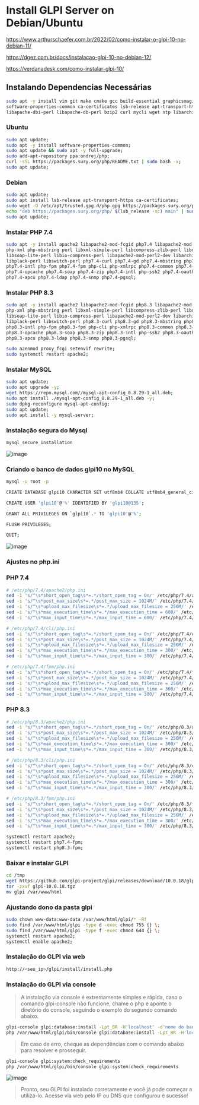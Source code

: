 # Install GLPI Server on Debian/Ubuntu

https://www.arthurschaefer.com.br/2022/02/como-instalar-o-glpi-10-no-debian-11/

https://dgez.com.br/docs/instalacao-glpi-10-no-debian-12/

https://verdanadesk.com/como-instalar-glpi-10/

## Instalando Dependencias Necessárias

```sh
sudo apt -y install vim git make cmake gcc build-essential graphicsmagick libgraphicsmagick1-dev \
software-properties-common ca-certificates lsb-release apt-transport-https curl libapache2-mod-perl2 \
libapache-dbi-perl libapache-db-perl bzip2 curl mycli wget ntp libarchive-tools;
```

### Ubuntu
```sh
sudo apt update;
sudo apt -y install software-properties-common;
sudo apt update && sudo apt -y full-upgrade;
sudo add-apt-repository ppa:ondrej/php;
curl -sSL https://packages.sury.org/php/README.txt | sudo bash -x;
sudo apt update;
```

### Debian
```sh
sudo apt update;
sudo apt install lsb-release apt-transport-https ca-certificates;
sudo wget -O /etc/apt/trusted.gpg.d/php.gpg https://packages.sury.org/php/apt.gpg;
echo "deb https://packages.sury.org/php/ $(lsb_release -sc) main" | sudo tee /etc/apt/sources.list.d/php.list;
sudo apt update;
```

### Instalar PHP 7.4
```sh
sudo apt -y install apache2 libapache2-mod-fcgid php7.4 libapache2-mod-php php-zip php-pclzip php-gd php-mysql php-soap php-curl php-json php-pear \
php-xml php-mbstring perl libxml-simple-perl libcompress-zlib-perl libdbi-perl libdbd-mysql-perl libnet-ip-perl \
libsoap-lite-perl libio-compress-perl libapache2-mod-perl2-dev libarchive-zip-perl libmojolicious-perl \
libplack-perl libswitch-perl php7.4-curl php7.4-gd php7.4-mbstring php7.4-xml php7.4-bcmath php7.4-bz2 \
php7.4-intl php-fpm php7.4-fpm php-cli php-xmlrpc php7.4-common php7.4-mysql php-imagick php7.4-dev php7.4-imap \
php7.4-opcache php7.4-soap php7.4-zip php7.4-intl php-ssh2 php7.4-oauth php7.4-mcrypt libapache2-mod-php7.4 \
php7.4-apcu php7.4-ldap php7.4-snmp php7.4-pgsql;
```

### Instalar PHP 8.3
```sh
sudo apt -y install apache2 libapache2-mod-fcgid php8.3 libapache2-mod-php php-zip php-pclzip php-gd php-mysql php-soap php-curl php-json php-pear \
php-xml php-mbstring perl libxml-simple-perl libcompress-zlib-perl libdbi-perl libdbd-mysql-perl libnet-ip-perl \
libsoap-lite-perl libio-compress-perl libapache2-mod-perl2-dev libarchive-zip-perl libmojolicious-perl \
libplack-perl libswitch-perl php8.3-curl php8.3-gd php8.3-mbstring php8.3-xml php8.3-bcmath php8.3-bz2 \
php8.3-intl php-fpm php8.3-fpm php-cli php-xmlrpc php8.3-common php8.3-mysql php-imagick php8.3-dev php8.3-imap \
php8.3-opcache php8.3-soap php8.3-zip php8.3-intl php-ssh2 php8.3-oauth php8.3-mcrypt libapache2-mod-php8.3 \
php8.3-apcu php8.3-ldap php8.3-snmp php8.3-pgsql;
```

```sh
sudo a2enmod proxy_fcgi setenvif rewrite;
sudo systemctl restart apache2;
```

### Instalar MySQL
```sh
sudo apt update;
sudo apt upgrade -y;
wget https://repo.mysql.com//mysql-apt-config_0.8.29-1_all.deb;
sudo apt install ./mysql-apt-config_0.8.29-1_all.deb -y;
sudo dpkg-reconfigure mysql-apt-config;
sudo apt update;
sudo apt install -y mysql-server;
```

### Instalação segura do Mysql

```sh
mysql_secure_installation
```

![image](https://user-images.githubusercontent.com/10979090/208107935-70eadcf0-aa37-47ad-87a7-d43bee8a39d1.png)

### Criando o banco de dados glpi10 no MySQL
```sh
mysql -u root -p

CREATE DATABASE glpi10 CHARACTER SET utf8mb4 COLLATE utf8mb4_general_ci;

CREATE USER 'glpi10'@'%' IDENTIFIED BY 'glpi10@135';

GRANT ALL PRIVILEGES ON `glpi10`.* TO 'glpi10'@'%';

FLUSH PRIVILEGES;

QUIT;
```
![image](https://user-images.githubusercontent.com/10979090/208531417-a62e7a78-8426-4b8d-bda1-4fddd92034d7.png)


### Ajustes no php.ini

### PHP 7.4
```sh
# /etc/php/7.4/apache2/php.ini
sed -i 's/^\s*short_open_tag\s*=.*/short_open_tag = On/' /etc/php/7.4/apache2/php.ini;
sed -i 's/^\s*post_max_size\s*=.*/post_max_size = 1024M/' /etc/php/7.4/apache2/php.ini;
sed -i 's/^\s*upload_max_filesize\s*=.*/upload_max_filesize = 256M/' /etc/php/7.4/apache2/php.ini;
sed -i 's/^\s*max_execution_time\s*=.*/max_execution_time = 600/' /etc/php/7.4/apache2/php.ini;
sed -i 's/^\s*max_input_time\s*=.*/max_input_time = 600/' /etc/php/7.4/apache2/php.ini;

# /etc/php/7.4/cli/php.ini
sed -i 's/^\s*short_open_tag\s*=.*/short_open_tag = On/' /etc/php/7.4/cli/php.ini;
sed -i 's/^\s*post_max_size\s*=.*/post_max_size = 1024M/' /etc/php/7.4/cli/php.ini;
sed -i 's/^\s*upload_max_filesize\s*=.*/upload_max_filesize = 256M/' /etc/php/7.4/cli/php.ini;
sed -i 's/^\s*max_execution_time\s*=.*/max_execution_time = 300/' /etc/php/7.4/cli/php.ini;
sed -i 's/^\s*max_input_time\s*=.*/max_input_time = 300/' /etc/php/7.4/cli/php.ini;

# /etc/php/7.4/fpm/php.ini
sed -i 's/^\s*short_open_tag\s*=.*/short_open_tag = On/' /etc/php/7.4/fpm/php.ini;
sed -i 's/^\s*post_max_size\s*=.*/post_max_size = 1024M/' /etc/php/7.4/fpm/php.ini;
sed -i 's/^\s*upload_max_filesize\s*=.*/upload_max_filesize = 256M/' /etc/php/7.4/fpm/php.ini;
sed -i 's/^\s*max_execution_time\s*=.*/max_execution_time = 300/' /etc/php/7.4/fpm/php.ini;
sed -i 's/^\s*max_input_time\s*=.*/max_input_time = 300/' /etc/php/7.4/fpm/php.ini;
```

### PHP 8.3
```sh
# /etc/php/8.3/apache2/php.ini
sed -i 's/^\s*short_open_tag\s*=.*/short_open_tag = On/' /etc/php/8.3/apache2/php.ini;
sed -i 's/^\s*post_max_size\s*=.*/post_max_size = 1024M/' /etc/php/8.3/apache2/php.ini;
sed -i 's/^\s*upload_max_filesize\s*=.*/upload_max_filesize = 256M/' /etc/php/8.3/apache2/php.ini;
sed -i 's/^\s*max_execution_time\s*=.*/max_execution_time = 300/' /etc/php/8.3/apache2/php.ini;
sed -i 's/^\s*max_input_time\s*=.*/max_input_time = 300/' /etc/php/8.3/apache2/php.ini;

# /etc/php/8.3/cli/php.ini
sed -i 's/^\s*short_open_tag\s*=.*/short_open_tag = On/' /etc/php/8.3/cli/php.ini;
sed -i 's/^\s*post_max_size\s*=.*/post_max_size = 1024M/' /etc/php/8.3/cli/php.ini;
sed -i 's/^\s*upload_max_filesize\s*=.*/upload_max_filesize = 256M/' /etc/php/8.3/cli/php.ini;
sed -i 's/^\s*max_execution_time\s*=.*/max_execution_time = 300/' /etc/php/8.3/cli/php.ini;
sed -i 's/^\s*max_input_time\s*=.*/max_input_time = 300/' /etc/php/8.3/cli/php.ini;

# /etc/php/8.3/fpm/php.ini
sed -i 's/^\s*short_open_tag\s*=.*/short_open_tag = On/' /etc/php/8.3/fpm/php.ini;
sed -i 's/^\s*post_max_size\s*=.*/post_max_size = 1024M/' /etc/php/8.3/fpm/php.ini;
sed -i 's/^\s*upload_max_filesize\s*=.*/upload_max_filesize = 256M/' /etc/php/8.3/fpm/php.ini;
sed -i 's/^\s*max_execution_time\s*=.*/max_execution_time = 300/' /etc/php/8.3/fpm/php.ini;
sed -i 's/^\s*max_input_time\s*=.*/max_input_time = 300/' /etc/php/8.3/fpm/php.ini;
```

```sh
systemctl restart apache2;
systemctl restart php7.4-fpm;
systemctl restart php8.3-fpm;
```

### Baixar e instalar GLPI
```sh
cd /tmp
wget https://github.com/glpi-project/glpi/releases/download/10.0.18/glpi-10.0.18.tgz
tar -zxvf glpi-10.0.18.tgz
mv glpi /var/www/html
```

### Ajustando dono da pasta glpi
```sh
sudo chown www-data:www-data /var/www/html/glpi/* -Rf
sudo find /var/www/html/glpi -type d -exec chmod 755 {} \;
sudo find /var/www/html/glpi -type f -exec chmod 644 {} \;
systemctl restart apache2;
systemctl enable apache2;
```

### Instalação do GLPI via web

```sh
http://<seu_ip>/glpi/install/install.php
```

### Instalação do GLPI via console

> A instalação via console é extremamente simples e rápida, caso o comando glpi-console não funcione, chame o php e aponte o diretório do console, seguindo o exemplo do segundo comando abaixo.

```sh
glpi-console glpi:database:install -Lpt_BR -H'localhost' -d'nome do banco de dados' -u'nome do usuário' -p'senha' --no-telemetry --force -n
php /var/www/html/glpi/bin/console glpi:database:install -Lpt_BR -H'localhost' -d'nome do banco de dados' -u'nome do usuário' -p'senha' --no-telemetry --force –n
```

> Em caso de erro, cheque as dependências com o comando abaixo para resolver e prosseguir.

```sh
glpi-console glpi:system:check_requirements
php /var/www/html/glpi/bin/console glpi:system:check_requirements
```
![image](https://github.com/user-attachments/assets/b5fe5005-5716-40d1-9856-ce6616e99b88)

>Pronto, seu GLPI foi instalado corretamente e você já pode começar a utilizá-lo. Acesse via web pelo IP ou DNS que configurou e sucesso!

